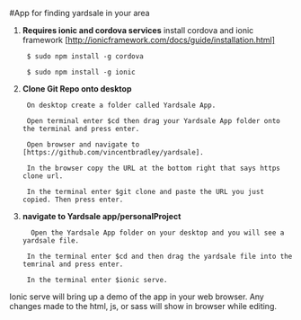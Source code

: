 #App for finding yardsale in your area

1. **Requires ionic and cordova services**
      install cordova and ionic framework [http://ionicframework.com/docs/guide/installation.html]
      
        $ sudo npm install -g cordova
        
        $ sudo npm install -g ionic

2. **Clone Git Repo onto desktop**
     
        On desktop create a folder called Yardsale App.
        
        Open terminal enter $cd then drag your Yardsale App folder onto the terminal and press enter.
        
        Open browser and navigate to [https://github.com/vincentbradley/yardsale].
        
        In the browser copy the URL at the bottom right that says https clone url.
        
        In the terminal enter $git clone and paste the URL you just copied. Then press enter.

3. **navigate to Yardsale app/personalProject**
        
         Open the Yardsale App folder on your desktop and you will see a yardsale file.
         
        In the terminal enter $cd and then drag the yardsale file into the temrinal and press enter.
        
        In the terminal enter $ionic serve.

Ionic serve will bring up a demo of the app in your web browser. Any changes made to the html, js, or sass will show in browser while editing.
